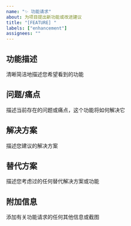```yaml
---
name: "✨ 功能请求"
about: 为项目提出新功能或改进建议
title: "[FEATURE] "
labels: ["enhancement"]
assignees: ""
---
```


## 功能描述
清晰简洁地描述您希望看到的功能

## 问题/痛点
描述当前存在的问题或痛点，这个功能将如何解决它

## 解决方案
描述您建议的解决方案

## 替代方案
描述您考虑过的任何替代解决方案或功能

## 附加信息
添加有关功能请求的任何其他信息或截图
